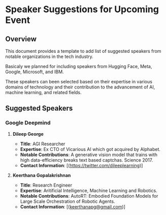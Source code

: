 # Speaker Suggestions for Upcoming Event

## Overview
This document provides a template to add list of suggested speakers from notable organizations in the tech industry.

Basicaly we planned for including speakers from  Hugging Face, Meta, Google, Microsoft, and IBM. 

These speakers can been selected based on their expertise in various domains of technology and their contribution to the advancement of AI, machine learning, and related fields.

## Suggested Speakers

### Google Deepmind
1. **Dileep George**
   - **Title**: AGI Researcher
   - **Expertise**: Ex CTO of Vicarious AI which got acquired by Alphabet.
   - **Notable Contributions**: A generative vision model that trains with high data-efficiency breaks text based captchas. Science 2017.
   - **Contact Information**: [(https://twitter.com/dileeplearning)]

2. **Keerthana Gopalakrishnan**
   - **Title**: Research Engineer
   - **Expertise**: Aritificial Intelligence, Machine Learning and Robotics.
   - **Notable Contributions**: AutoRT: Embodied Foundation Models for Large Scale Orchestration of Robotic Agents.
   - **Contact Information**: [(keerthanapg@gmail.com)]


